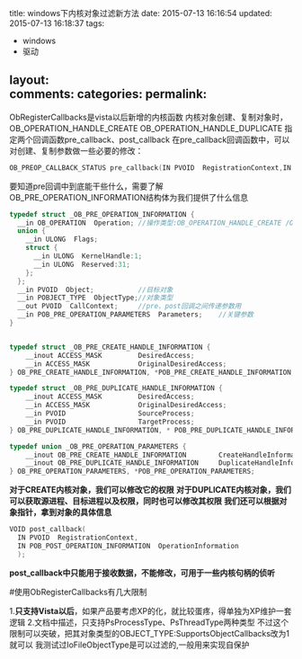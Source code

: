 title: windows下内核对象过滤新方法
date: 2015-07-13 16:16:54
updated: 2015-07-13 16:18:37
tags:
- windows
- 驱动

layout:    
comments:
categories:
permalink:
---

ObRegisterCallbacks是vista以后新增的内核函数
内核对象创建、复制对象时，
OB_OPERATION_HANDLE_CREATE
OB_OPERATION_HANDLE_DUPLICATE
指定两个回调函数pre_callback、post_callback
在pre_callback回调函数中，可以对创建、复制参数做一些必要的修改：
```C++
OB_PREOP_CALLBACK_STATUS pre_callback(IN PVOID  RegistrationContext,IN POB_PRE_OPERATION_INFORMATION  opinfo);
```

要知道pre回调中到底能干些什么，需要了解OB_PRE_OPERATION_INFORMATION结构体为我们提供了什么信息
```C++
typedef struct _OB_PRE_OPERATION_INFORMATION {
  __in OB_OPERATION  Operation; //操作类型:OB_OPERATION_HANDLE_CREATE /OB_OPERATION_HANDLE_DUPLICATE
  union {
    __in ULONG  Flags;
    struct {
      __in ULONG  KernelHandle:1;   
      __in ULONG  Reserved:31;
    };
  };
  __in PVOID  Object;           //目标对象
  __in POBJECT_TYPE  ObjectType;//对象类型
  __out PVOID  CallContext;     //pre、post回调之间传递参数用
  __in POB_PRE_OPERATION_PARAMETERS  Parameters;    //关键参数
}


typedef struct _OB_PRE_CREATE_HANDLE_INFORMATION {
    __inout ACCESS_MASK         DesiredAccess;
    __in ACCESS_MASK            OriginalDesiredAccess;
} OB_PRE_CREATE_HANDLE_INFORMATION, *POB_PRE_CREATE_HANDLE_INFORMATION;

typedef struct _OB_PRE_DUPLICATE_HANDLE_INFORMATION {
    __inout ACCESS_MASK         DesiredAccess;
    __in ACCESS_MASK            OriginalDesiredAccess;
    __in PVOID                  SourceProcess;
    __in PVOID                  TargetProcess;
} OB_PRE_DUPLICATE_HANDLE_INFORMATION, * POB_PRE_DUPLICATE_HANDLE_INFORMATION;

typedef union _OB_PRE_OPERATION_PARAMETERS {
    __inout OB_PRE_CREATE_HANDLE_INFORMATION        CreateHandleInformation;
    __inout OB_PRE_DUPLICATE_HANDLE_INFORMATION     DuplicateHandleInformation;
} OB_PRE_OPERATION_PARAMETERS, *POB_PRE_OPERATION_PARAMETERS;
```
**对于CREATE内核对象，我们可以修改它的权限**
**对于DUPLICATE内核对象，我们可以获取源进程、目标进程以及权限，同时也可以修改其权限**
**我们还可以根据对象指针，拿到对象的具体信息**

```C++
VOID post_callback(
  IN PVOID  RegistrationContext,
  IN POB_POST_OPERATION_INFORMATION  OperationInformation
  );
```
**post_callback中只能用于接收数据，不能修改，可用于一些内核句柄的侦听**

#使用ObRegisterCallbacks有几大限制

1.**只支持Vista以后**，如果产品要考虑XP的化，就比较蛋疼，得单独为XP维护一套逻辑
2.文档中描述，只支持PsProcessType、PsThreadType两种类型
    不过这个限制可以突破，把其对象类型的OBJECT_TYPE:SupportsObjectCallbacks改为1就可以
    我测试过IoFileObjectType是可以过滤的,一般用来实现自保护